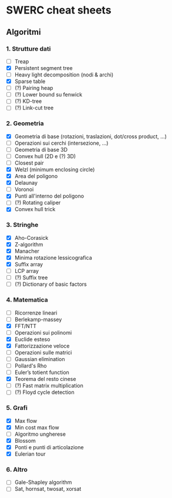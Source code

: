 # SWERC cheat sheets

## Algoritmi

### 1. Strutture dati

- [ ] Treap
- [x] Persistent segment tree
- [ ] Heavy light decomposition (nodi & archi)
- [x] Sparse table
- [ ] (?) Pairing heap
- [ ] (?) Lower bound su fenwick
- [ ] (?) KD-tree
- [ ] (?) Link-cut tree

### 2. Geometria

- [x] Geometria di base (rotazioni, traslazioni, dot/cross product, ...)
- [ ] Operazioni sui cerchi (intersezione, ...)
- [ ] Geometria di base 3D
- [ ] Convex hull (2D e (?) 3D)
- [ ] Closest pair
- [x] Welzl (minimum enclosing circle)
- [x] Area del poligono
- [x] Delaunay
- [ ] Voronoi
- [x] Punti all'interno del poligono
- [ ] (?) Rotating caliper
- [x] Convex hull trick

### 3. Stringhe

- [x] Aho-Corasick
- [x] Z-algorithm
- [x] Manacher
- [x] Minima rotazione lessicografica
- [x] Suffix array
- [ ] LCP array
- [ ] (?) Suffix tree
- [ ] (?) Dictionary of basic factors

### 4. Matematica

- [ ] Ricorrenze lineari
- [ ] Berlekamp-massey
- [x] FFT/NTT
- [ ] Operazioni sui polinomi
- [x] Euclide esteso
- [x] Fattorizzazione veloce
- [ ] Operazioni sulle matrici
- [ ] Gaussian elimination
- [ ] Pollard's Rho
- [ ] Euler’s totient function
- [x] Teorema del resto cinese
- [ ] (?) Fast matrix multiplication
- [ ] (?) Floyd cycle detection

### 5. Grafi

- [x] Max flow
- [x] Min cost max flow
- [ ] Algoritmo ungherese
- [x] Blossom
- [x] Ponti e punti di articolazione
- [x] Eulerian tour

### 6. Altro

- [ ] Gale-Shapley algorithm
- [ ] Sat, hornsat, twosat, xorsat

